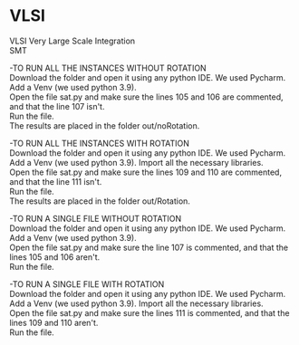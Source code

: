 # VLSI
VLSI Very Large Scale Integration   
SMT 

-TO RUN ALL THE INSTANCES WITHOUT ROTATION  
Download the folder and open it using any python IDE. We used Pycharm.  
Add a Venv (we used python 3.9).  
Open the file sat.py and make sure the lines 105 and 106 are commented, and that the line 107 isn't.  
Run the file.  
The results are placed in the folder out/noRotation.  

-TO RUN ALL THE INSTANCES WITH ROTATION  
Download the folder and open it using any python IDE. We used Pycharm.  
Add a Venv (we used python 3.9). Import all the necessary libraries.  
Open the file sat.py and make sure the lines 109 and 110 are commented, and that the line 111 isn't.  
Run the file.  
The results are placed in the folder out/Rotation.  

-TO RUN A SINGLE FILE WITHOUT ROTATION  
Download the folder and open it using any python IDE. We used Pycharm.  
Add a Venv (we used python 3.9).  
Open the file sat.py and make sure the line 107 is commented, and that the lines 105 and 106 aren't.  
Run the file.  

-TO RUN A SINGLE FILE WITH ROTATION  
Download the folder and open it using any python IDE. We used Pycharm.  
Add a Venv (we used python 3.9). Import all the necessary libraries.  
Open the file sat.py and make sure the lines 111 is commented, and that the lines 109 and 110 aren't.  
Run the file.  
